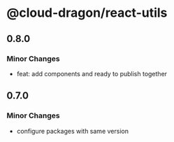 # @cloud-dragon/react-utils

## 0.8.0

### Minor Changes

- feat: add components and ready to publish together

## 0.7.0

### Minor Changes

- configure packages with same version
